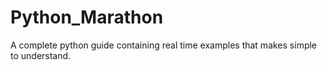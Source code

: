# Python_Marathon
A complete python guide containing real time examples that makes simple to understand.
